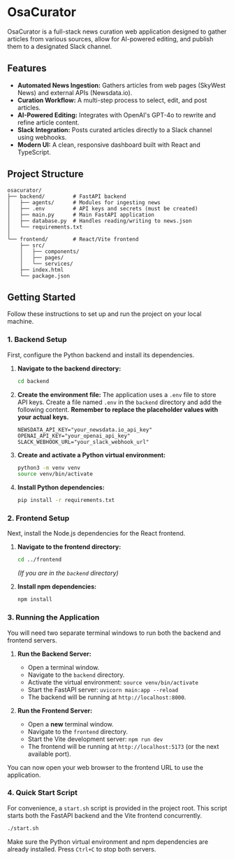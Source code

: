 # OsaCurator

OsaCurator is a full-stack news curation web application designed to gather articles from various sources, allow for AI-powered editing, and publish them to a designated Slack channel.

## Features

- **Automated News Ingestion:** Gathers articles from web pages (SkyWest News) and external APIs (Newsdata.io).
- **Curation Workflow:** A multi-step process to select, edit, and post articles.
- **AI-Powered Editing:** Integrates with OpenAI's GPT-4o to rewrite and refine article content.
- **Slack Integration:** Posts curated articles directly to a Slack channel using webhooks.
- **Modern UI:** A clean, responsive dashboard built with React and TypeScript.

## Project Structure

```
osacurator/
├── backend/         # FastAPI backend
│   ├── agents/      # Modules for ingesting news
│   ├── .env         # API keys and secrets (must be created)
│   ├── main.py      # Main FastAPI application
│   ├── database.py  # Handles reading/writing to news.json
│   └── requirements.txt
│
└── frontend/        # React/Vite frontend
    ├── src/
    │   ├── components/
    │   ├── pages/
    │   └── services/
    ├── index.html
    └── package.json
```

## Getting Started

Follow these instructions to set up and run the project on your local machine.

### 1. Backend Setup

First, configure the Python backend and install its dependencies.

1.  **Navigate to the backend directory:**
    ```bash
    cd backend
    ```

2.  **Create the environment file:**
    The application uses a `.env` file to store API keys. Create a file named `.env` in the `backend` directory and add the following content. **Remember to replace the placeholder values with your actual keys.**

    ```
    NEWSDATA_API_KEY="your_newsdata.io_api_key"
    OPENAI_API_KEY="your_openai_api_key"
    SLACK_WEBHOOK_URL="your_slack_webhook_url"
    ```

3.  **Create and activate a Python virtual environment:**
    ```bash
    python3 -m venv venv
    source venv/bin/activate
    ```

4.  **Install Python dependencies:**
    ```bash
    pip install -r requirements.txt
    ```

### 2. Frontend Setup

Next, install the Node.js dependencies for the React frontend.

1.  **Navigate to the frontend directory:**
    ```bash
    cd ../frontend 
    ```
    *(If you are in the `backend` directory)*

2.  **Install npm dependencies:**
    ```bash
    npm install
    ```

### 3. Running the Application

You will need two separate terminal windows to run both the backend and frontend servers.

1.  **Run the Backend Server:**
    *   Open a terminal window.
    *   Navigate to the `backend` directory.
    *   Activate the virtual environment: `source venv/bin/activate`
    *   Start the FastAPI server: `uvicorn main:app --reload`
    *   The backend will be running at `http://localhost:8000`.

2.  **Run the Frontend Server:**
    *   Open a **new** terminal window.
    *   Navigate to the `frontend` directory.
    *   Start the Vite development server: `npm run dev`
    *   The frontend will be running at `http://localhost:5173` (or the next available port).

You can now open your web browser to the frontend URL to use the application.


### 4. Quick Start Script

For convenience, a `start.sh` script is provided in the project root. This script starts both the FastAPI backend and the Vite frontend concurrently.

```bash
./start.sh
```

Make sure the Python virtual environment and npm dependencies are already installed. Press `Ctrl+C` to stop both servers.

